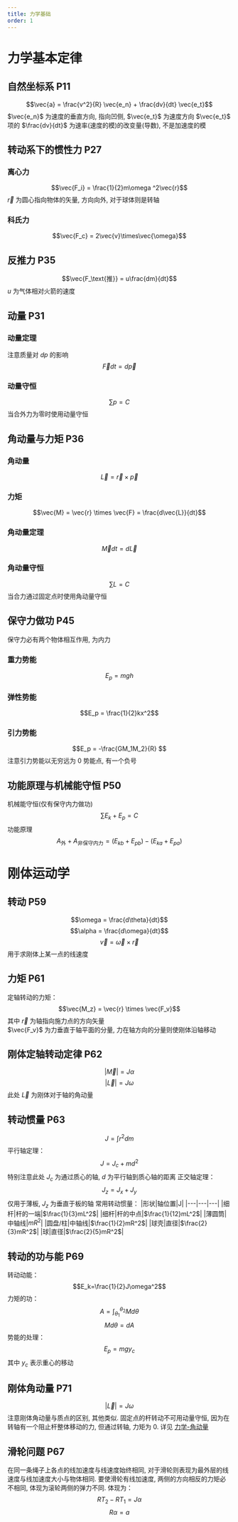 ```yaml
---
title: 力学基础
order: 1
---
```


# 力学基本定律
## 自然坐标系 P11
$$\vec{a} = \frac{v^2}{R}  \vec{e_n} + \frac{dv}{dt}  \vec{e_t}$$
$\vec{e_n}$ 为速度的垂直方向, 指向凹侧, $\vec{e_t}$ 为速度方向
$\vec{e_t}$ 项的 $\frac{dv}{dt}$ 为速率(速度的模)的改变量(导数), 不是加速度的模
## 转动系下的惯性力 P27
### 离心力
$$\vec{F_i} = \frac{1}{2}m\omega ^2\vec{r}$$
$\vec{r}$ 为圆心指向物体的矢量, 方向向外, 对于球体则是转轴  
### 科氏力
$$\vec{F_c} = 2\vec{v}\times\vec{\omega}$$
## 反推力 P35
$$\vec{F_\text{推}} = u\frac{dm}{dt}$$
$u$ 为气体相对火箭的速度
## 动量 P31
### 动量定理
注意质量对 $dp$ 的影响
$$\vec{F}dt=d\vec{p}$$
### 动量守恒
$$\sum p = C$$
当合外力为零时使用动量守恒
## 角动量与力矩 P36

### 角动量
$$\vec{L} = \vec{r} \times \vec{p}$$
### 力矩
$$\vec{M} = \vec{r} \times \vec{F} = \frac{d\vec{L}}{dt}$$
### 角动量定理
$$\vec{M}dt=d\vec{L}$$
### 角动量守恒
$$\sum L = C$$
当合力通过固定点时使用角动量守恒
## 保守力做功 P45
保守力必有两个物体相互作用, 为内力
### 重力势能
$$E_p = mgh$$
### 弹性势能
$$E_p = \frac{1}{2}kx^2$$
### 引力势能
$$E_p = -\frac{GM_1M_2}{R} $$
注意引力势能以无穷远为 $0$ 势能点, 有一个负号
## 功能原理与机械能守恒 P50
机械能守恒(仅有保守内力做功)
$$\sum E_k+E_p=C$$
功能原理
$$A_\text{外}+A_{\text{非保守内力}} = (E_{kb} + E_{pb}) - (E_{ka} + E_{pa})$$

# 刚体运动学
## 转动 P59
$$\omega = \frac{d\theta}{dt}$$
$$\alpha = \frac{d\omega}{dt}$$
$$\vec{v} = \vec{\omega} \times \vec{r}$$
用于求刚体上某一点的线速度
## 力矩 P61
定轴转动的力矩：
$$\vec{M_z} = \vec{r} \times \vec{F_v}$$
其中 $\vec{r}$ 为轴指向施力点的方向矢量  
$\vec{F_v}$ 为力垂直于轴平面的分量, 力在轴方向的分量则使刚体沿轴移动  
## 刚体定轴转动定律 P62
$$|\vec{M}| = J\alpha$$
$$|\vec{L}| = J\omega$$
此处 $\vec{L}$ 为刚体对于轴的角动量
## 转动惯量 P63
$$J = \int r^2dm$$
平行轴定理：
$$J = J_c + md^2$$
特别注意此处 $J_c$ 为通过质心的轴, $d$ 为平行轴到质心轴的距离
正交轴定理：
$$J_z = J_x + J_y$$
仅用于薄板, $J_z$ 为垂直于板的轴
常用转动惯量：
|形状|轴位置|J|
|---|---|---|
|细杆|杆的一端|$\frac{1}{3}mL^2$|
|细杆|杆的中点|$\frac{1}{12}mL^2$|
|薄圆筒|中轴线|$mR^2$|
|圆盘/柱|中轴线|$\frac{1}{2}mR^2$|
|球壳|直径|$\frac{2}{3}mR^2$|
|球|直径|$\frac{2}{5}mR^2$|
## 转动的功与能 P69
转动动能：
$$E_k=\frac{1}{2}J\omega^2$$
力矩的功：
$$A=\int^{\theta_2}_{\theta_1} Md\theta$$
$$Md\theta=dA$$
势能的处理：
$$E_p=mgy_c$$
其中 $y_c$ 表示重心的移动
## 刚体角动量 P71
$$|\vec{L}| = J\omega$$
注意刚体角动量与质点的区别, 其他类似. 
固定点的杆转动不可用动量守恒, 因为在转轴有一个阻止杆整体移动的力, 但通过转轴, 力矩为 $0$. 详见 [力学-角动量](#角动量与力矩-p36)
## 滑轮问题 P67
在同一条绳子上各点的线加速度与线速度始终相同, 对于滑轮则表现为最外层的线速度与线加速度大小与物体相同. 要使滑轮有线加速度, 两侧的方向相反的力矩必不相同, 体现为滚轮两侧的弹力不同. 体现为：
$$RT_2 - RT_1 = J\alpha$$
$$R\alpha = a$$
